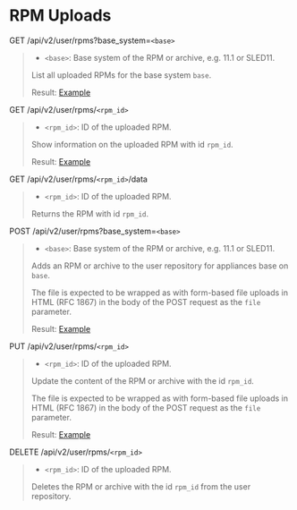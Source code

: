 # RPM Uploads

GET /api/v2/user/rpms?base_system=`<base>`
> * `<base>`: Base system of the RPM or archive, e.g. 11.1 or SLED11.
>
> List all uploaded RPMs for the base system `base`.
>
> Result: [Example](rpms.xml)

GET /api/v2/user/rpms/`<rpm_id>`
> * `<rpm_id>`: ID of the uploaded RPM.
>
> Show information on the uploaded RPM with id `rpm_id`.
>
> Result: [Example](rpm.xml)

GET /api/v2/user/rpms/`<rpm_id>`/data
> * `<rpm_id>`: ID of the uploaded RPM.
>
> Returns the RPM with id `rpm_id`.

POST /api/v2/user/rpms?base_system=`<base>`
> * `<base>`: Base system of the RPM or archive, e.g. 11.1 or SLED11.
>
> Adds an RPM or archive to the user repository for appliances base on `base`.
>
> The file is expected to be wrapped as with form-based file uploads
> in HTML (RFC 1867) in the body of the POST request as the `file`
> parameter.
>
> Result: [Example](rpm.xml)

PUT /api/v2/user/rpms/`<rpm_id>`
> * `<rpm_id>`: ID of the uploaded RPM.
>
> Update the content of the RPM or archive with the id `rpm_id`.
>
> The file is expected to be wrapped as with form-based file uploads
> in HTML (RFC 1867) in the body of the POST request as the `file`
> parameter.
>
> Result: [Example](rpm.xml)

DELETE /api/v2/user/rpms/`<rpm_id>`
> * `<rpm_id>`: ID of the uploaded RPM.
>
> Deletes the RPM or archive with the id `rpm_id` from the user repository.
